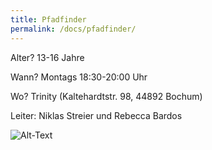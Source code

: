 ```yaml
---
title: Pfadfinder
permalink: /docs/pfadfinder/
---
```




Alter?  13-16 Jahre

Wann?  Montags 18:30-20:00 Uhr

Wo?  Trinity (Kaltehardtstr. 98, 44892 Bochum)

Leiter: Niklas Streier und Rebecca Bardos

![Alt-Text](/assets/img/pfadis_logo.jpg)
